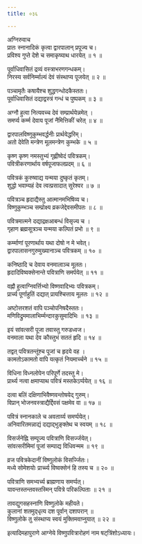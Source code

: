 ```yaml
---
title: ०३६

---
```

अग्निरुवाच  
प्रातः स्नानादिकं कृत्वा द्वारपालान् प्रपूज्य च।  
प्रविश्य गुप्ते देशे च समाकृष्याथ धारयेत् ॥ १ ॥  
  
पूर्वाधिवासितं द्रव्यं वस्त्राभरणगन्धकम्।  
निरस्य सर्वनिर्म्माल्यं देवं संस्थाप्य पूजयेत् ॥ २ ॥  
  
पञ्चामृतैः कषायैश्च शुद्धगन्धोदकैस्ततः।  
पूर्वाधिवासितं दद्याद्वस्त्रं गन्धं च पुष्पकम् ॥ ३ ॥  
  
अग्नौ हुत्वा नित्यवच्च देवं सम्प्रार्थयेन्नमेत् ।  
समर्प्य कर्म्म देवाय पूजां नैमित्तिकीं चरेत् ॥ ४ ॥  
  
द्वारपालविष्णुकुम्भवर्द्धनीः प्रार्थयेद्धरिम्।  
अतो देवेति मन्त्रेण मूलमन्त्रेण कुम्भके ॥ ५ ॥  
  
कृष्ण कृष्ण नमस्तुभ्यं गृह्णीष्वेदं पवित्रकम्।  
पवित्रीकरणार्थाय वर्षपूजाफलप्रदम् ॥ ६ ॥  
  
पवित्रकं कुरुष्वाद्य यन्मया दुष्कृतं कृतम्।  
शुद्धो भवाम्यहं देव त्वत्प्रसादात् सुरेश्वर ॥ ७ ॥  
  
पवित्रञ्च हृदाद्यैस्तु आत्मानमभिषिव्य च।  
विष्णुकुम्भञ्च सम्प्रोक्ष्य व्रकजेद्देवसमीपतः ॥ ८ ॥  
  
पवित्रमात्मने दद्याद्रक्षआबन्धं विसृज्य च ।  
गृहाण ब्रह्मसूत्रञ्च यन्मया कल्पितं प्रभो ॥ ९ ॥  
  
कर्म्माणां पूरणार्थाय यथा दोषो न मे भवेत्।  
द्वारपालासनगुरुमुख्यानाञ्च पवित्रकम् ॥ १० ॥  
  
कनिष्ठादि च देवाय वनमालाञ्च मूलतः।  
हृदादिविष्वक्सेनान्ते पवित्राणि समर्पयेत् ॥ ११ ॥  
  
वह्नौ हुत्वाग्निवर्त्तिभ्यो विष्णवादिभ्यः पवित्रकम्।  
प्रार्च्य पूर्णाहुतिं दद्यात् प्रायश्चित्ताय मूलतः ॥ १२ ॥  
  
अष्टोत्तरशतं वापि पञ्चोपनिषदैस्ततः।  
मणिविद्रुममालाभिर्म्मन्दारकुसुमादिभिः ॥ १३ ॥  
  
इयं सांवत्सरी पूजा तवास्तु गरुडध्वज।  
वनमाला यथा देव कौस्तुभं सततं हृदि ॥ १४ ॥  
  
तद्वत् पवित्रतन्तूंश्च पूजां च हृदये वह ।  
कामतोऽकामतो वापि यत्कृतं नियमार्च्चने ॥ १५ ॥  
  
विधिना विध्नलोपेन परिपूर्णे तदस्तु मे।  
प्रार्थ्य नत्वा क्षमाप्याथ पवित्रं मस्तकेऽर्प्पयेत् ॥ १६ ॥  
  
दत्वा बलिं दक्षिणाभिवैष्णवन्तोषयेद् गुरुम्।  
विप्रान् भोजनवस्त्राद्यैर्द्दिवसं पक्षमेव वा ॥ १७ ॥  
  
पवित्रं स्नानकाले च अवतार्य्य समर्प्पयेत्।  
अनिवारितमन्नाद्यं दद्याद्भुङ्क्तेथ च स्वयम् ॥ १८ ॥  
  
विसर्जनेह्नि सम्पूज्य पवित्राणि विसर्ज्जयेत्।  
सांवत्सरीमिमां पूजां सम्पाद्य विधिवन्मम ॥ १९ ॥  
  
व्रज पवित्रकेदानीं विष्णुलोकं विसर्ज्जितः।  
मध्ये सोमेशयोः प्रार्च्च्य विष्वक्सेनं हि तस्य च ॥ २० ॥  
  
पवित्राणि समभ्यर्च्य ब्राह्मणाय समर्प्पत्।  
यावन्तस्तन्तवस्तस्मिन् पवित्रे परिकल्पिताः ॥ २१ ॥  
  
तावद्युगसहस्नाणि विष्णुलोके महीयते।  
कुलानां शतमुद्‌धृत्य दश पूर्वान् दशापरान् ॥  
विष्णुलोके तु संस्थाप्य स्वयं मुक्तिमवाप्नुयात् ॥ २२ ॥  
  
इत्यादिमहापुराणे आग्नेये विष्णुपवित्रारोहणं नाम षट्‌त्रिंशोऽध्यायः।